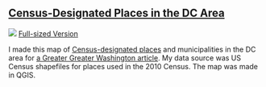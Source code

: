 ## [Census-Designated Places in the DC Area](SampleProject/CDPs)

![](CDP-map.gif)
[Full-sized Version](CDP-map.gif)

I made this map of [Census-designated places](https://en.wikipedia.org/wiki/Census-designated_place) and municipalities in the DC area for [a Greater Greater Washington article](https://ggwash.org/view/63487/where-you-live-is-important-but-around-here-its-not-that-easy-to-define).  My data source was US Census shapefiles for places used in the 2010 Census.  The map was made in QGIS.
